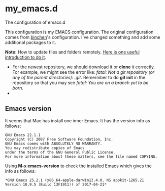 # my_emacs.d
The configuration of emacs.d

This configuration is my EMACS configuration. The original configuration comes 
from [binchen](https://github.com/redguardtoo/emacs.d)'s configuration. I've 
changed something and add some additional packages to it.

**Note:** How to update files and folders remotely. [Here is one useful introduction to do it](https://stackoverflow.com/questions/8775850/how-do-i-add-files-and-folders-into-github-repos). 
* For the newest repository, we should download it or **clone** it correctly. For example, we might see the error like: *fatal: Not a git repository (or any of the parent directories): .git*. Remermber to do **git init** in the repository so that you may see *fatal: You are on a branch yet to be born*.
* 

## Emacs version

It seems that Mac has install one inner Emacs. It has the version info as follows:
```
GNU Emacs 22.1.1
Copyright (C) 2007 Free Software Foundation, Inc.
GNU Emacs comes with ABSOLUTELY NO WARRANTY.
You may redistribute copies of Emacs
under the terms of the GNU General Public License.
For more information about these matters, see the file named COPYING.
```

Using **M-x emacs-version** to check the installed Emacs which gives the info as follows:
```
*GNU Emacs 25.2.1 (x86_64-apple-darwin13.4.0, NS appkit-1265.21 Version 10.9.5 (Build 13F1911)) of 2017-04-21*
```